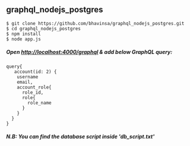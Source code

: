 
## graphql_nodejs_postgres

    $ git clone https://github.com/bhavinsa/graphql_nodejs_postgres.git
    $ cd graphql_nodejs_postgres
    $ npm install
    $ node app.js
    
#####  Open [http://localhost:4000/graphql](http://localhost:4000/graphql)  & add below GraphQL query: 

    query{
       account(id: 2) {
        username
      	email,
        account_role{
          role_id,
          role{
            role_name
          }
        }
      }
    }

##### N.B: You can find the database script inside 'db_script.txt'
